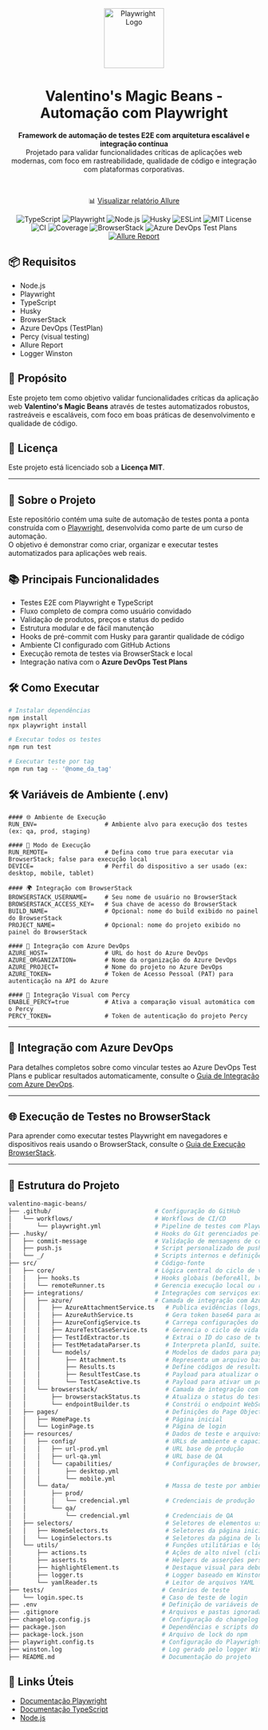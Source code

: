 <div align="center">
  <img src="https://playwright.dev/img/playwright-logo.svg" alt="Playwright Logo" width="120" />
  <h1>Valentino's Magic Beans - Automação com Playwright</h1>
  <p><strong>Framework de automação de testes E2E com arquitetura escalável e integração contínua</strong><br>Projetado para validar funcionalidades críticas de aplicações web modernas, com foco em rastreabilidade, qualidade de código e integração com plataformas corporativas.</p><br>
</div>

<p align="center">
  📊 <a href="https://samuel-leite.github.io/valentinos-magic-beans-ts-playwright/64/">Visualizar relatório Allure</a>
</p>

<div align="center">
  <img src="https://img.shields.io/badge/TypeScript-3178c6?style=for-the-badge&logo=typescript&logoColor=white" alt="TypeScript" />
  <img src="https://img.shields.io/badge/Playwright-2ead33?style=for-the-badge&logo=playwright&logoColor=white" alt="Playwright" />
  <img src="https://img.shields.io/badge/Node.js-339933?style=for-the-badge&logo=nodedotjs&logoColor=white" alt="Node.js" />
  <img src="https://img.shields.io/badge/Husky-hooks-critical?style=for-the-badge&logo=git&logoColor=white" alt="Husky" />
  <img src="https://img.shields.io/badge/ESLint-code%20quality-blueviolet?style=for-the-badge&logo=eslint&logoColor=white" alt="ESLint" />
  <img src="https://img.shields.io/badge/License-MIT-blue?style=for-the-badge" alt="MIT License" />
  <img src="https://img.shields.io/badge/CI-GitHub%20Actions-blue?style=for-the-badge&logo=githubactions&logoColor=white" alt="CI" />
  <img src="https://img.shields.io/badge/Coverage-100%25-success?style=for-the-badge" alt="Coverage" />
  <img src="https://img.shields.io/badge/BrowserStack-integrated-orange?style=for-the-badge&logo=browserstack&logoColor=white" alt="BrowserStack" />
  <img src="https://img.shields.io/badge/Azure%20DevOps-Test%20Plans-0078D7?style=for-the-badge&logo=azuredevops&logoColor=white" alt="Azure DevOps Test Plans" />
  <a href="https://samuel-leite.github.io/valentinos-magic-beans-ts-playwright/64/">
    <img src="https://img.shields.io/badge/Allure-Report-blue?style=for-the-badge&logo=allure&logoColor=white" alt="Allure Report" />
  </a>
</div>

## 📦 Requisitos
- Node.js  
- Playwright  
- TypeScript  
- Husky  
- BrowserStack  
- Azure DevOps (TestPlan)
- Percy (visual testing)
- Allure Report
- Logger Winston

## 🚀 Propósito
Este projeto tem como objetivo validar funcionalidades críticas da aplicação web **Valentino's Magic Beans** através de testes automatizados robustos, rastreáveis e escaláveis, com foco em boas práticas de desenvolvimento e qualidade de código.

## 📄 Licença
Este projeto está licenciado sob a **Licença MIT**.

---

## 🚀 Sobre o Projeto
Este repositório contém uma suíte de automação de testes ponta a ponta construída com o <a href="https://playwright.dev/">Playwright</a>, desenvolvida como parte de um curso de automação.  
O objetivo é demonstrar como criar, organizar e executar testes automatizados para aplicações web reais.

## 📚 Principais Funcionalidades
- Testes E2E com Playwright e TypeScript  
- Fluxo completo de compra como usuário convidado  
- Validação de produtos, preços e status do pedido  
- Estrutura modular e de fácil manutenção  
- Hooks de pré-commit com Husky para garantir qualidade de código  
- Ambiente CI configurado com GitHub Actions  
- Execução remota de testes via BrowserStack e local  
- Integração nativa com o **Azure DevOps Test Plans**  

## 🛠️ Como Executar
```bash
# Instalar dependências
npm install
npx playwright install

# Executar todos os testes
npm run test

# Executar teste por tag
npm run tag -- '@nome_da_tag'
```

## 🛠️ Variáveis de Ambiente (.env)

```env
#### 🌐 Ambiente de Execução
RUN_ENV=                   # Ambiente alvo para execução dos testes (ex: qa, prod, staging)

#### 🧪 Modo de Execução
RUN_REMOTE=                # Defina como true para executar via BrowserStack; false para execução local
DEVICE=                    # Perfil do dispositivo a ser usado (ex: desktop, mobile, tablet)

#### 🌍 Integração com BrowserStack
BROWSERSTACK_USERNAME=     # Seu nome de usuário no BrowserStack
BROWSERSTACK_ACCESS_KEY=   # Sua chave de acesso do BrowserStack
BUILD_NAME=                # Opcional: nome do build exibido no painel do BrowserStack
PROJECT_NAME=              # Opcional: nome do projeto exibido no painel do BrowserStack

#### 🔗 Integração com Azure DevOps
AZURE_HOST=                # URL do host do Azure DevOps
AZURE_ORGANIZATION=        # Nome da organização do Azure DevOps
AZURE_PROJECT=             # Nome do projeto no Azure DevOps
AZURE_TOKEN=               # Token de Acesso Pessoal (PAT) para autenticação na API do Azure

#### 📸 Integração Visual com Percy
ENABLE_PERCY=true          # Ativa a comparação visual automática com o Percy
PERCY_TOKEN=               # Token de autenticação do projeto Percy
```

---

## 🔗 Integração com Azure DevOps

Para detalhes completos sobre como vincular testes ao Azure DevOps Test Plans e publicar resultados automaticamente, consulte o [Guia de Integração com Azure DevOps](../portuguese/azure-devops.md).

---

## 🌐 Execução de Testes no BrowserStack

Para aprender como executar testes Playwright em navegadores e dispositivos reais usando o BrowserStack, consulte o [Guia de Execução BrowserStack](../portuguese/browserstack.md).

---

## 📂 Estrutura do Projeto

```bash
valentino-magic-beans/
├── .github/                             # Configuração do GitHub
│   └── workflows/                       # Workflows de CI/CD
│       └── playwright.yml               # Pipeline de testes com Playwright via GitHub Actions
├── .husky/                              # Hooks do Git gerenciados pelo Husky
│   ├── commit-message                   # Validação de mensagens de commit
│   ├── push.js                          # Script personalizado de push
│   └── _/                               # Scripts internos e definições de hooks
├── src/                                 # Código-fonte
│   ├── core/                            # Lógica central do ciclo de vida dos testes
│   │   ├── hooks.ts                     # Hooks globais (beforeAll, beforeEach, etc.)
│   │   └── remoteRunner.ts              # Gerencia execução local ou remota (BrowserStack)
│   ├── integrations/                    # Integrações com serviços externos
│   │   ├── azure/                       # Camada de integração com Azure DevOps
│   │   │   ├── AzureAttachmentService.ts   # Publica evidências (logs, screenshots) no Azure
│   │   │   ├── AzureAuthService.ts         # Gera token base64 para autenticação na API
│   │   │   ├── AzureConfigService.ts       # Carrega configurações do Azure das variáveis de ambiente
│   │   │   ├── AzureTestCaseService.ts     # Gerencia o ciclo de vida dos casos de teste no Azure
│   │   │   ├── TestIdExtractor.ts          # Extrai o ID do caso de teste do título via @[12345]
│   │   │   ├── TestMetadataParser.ts       # Interpreta planId, suiteId, testCaseId das anotações
│   │   │   └── models/                     # Modelos de dados para payloads da API do Azure
│   │   │       ├── Attachment.ts           # Representa um arquivo base64 anexado
│   │   │       ├── Results.ts              # Define códigos de resultado do teste (passed, failed, etc.)
│   │   │       ├── ResultTestCase.ts       # Payload para atualizar o resultado do teste
│   │   │       └── TestCaseActive.ts       # Payload para ativar um ponto de teste antes da execução
│   │   └── browserstack/                   # Camada de integração com BrowserStack
│   │       ├── browserstackStatus.ts       # Atualiza o status do teste no BrowserStack
│   │       └── endpointBuilder.ts          # Constrói o endpoint WebSocket para execução remota
│   ├── pages/                              # Definições do Page Object Model (POM)
│   │   ├── HomePage.ts                     # Página inicial
│   │   └── LoginPage.ts                    # Página de login
│   ├── resources/                          # Dados de teste e arquivos de configuração
│   │   ├── config/                         # URLs de ambiente e capacidades
│   │   │   ├── url-prod.yml                # URL base de produção
│   │   │   ├── url-qa.yml                  # URL base de QA
│   │   │   └── capabilities/               # Configurações de browser/dispositivo para BrowserStack
│   │   │       ├── desktop.yml
│   │   │       └── mobile.yml
│   │   └── data/                           # Massa de teste por ambiente
│   │       ├── prod/
│   │       │   └── credencial.yml          # Credenciais de produção
│   │       └── qa/
│   │           └── credencial.yml          # Credenciais de QA
│   ├── selectors/                          # Seletores de elementos usados nos Page Objects
│   │   ├── HomeSelectors.ts                # Seletores da página inicial
│   │   └── LoginSelectors.ts               # Seletores da página de login
│   └── utils/                              # Funções utilitárias e lógica compartilhada
│       ├── actions.ts                      # Ações de alto nível (click, type, etc.)
│       ├── asserts.ts                      # Helpers de asserções personalizadas
│       ├── highlightElement.ts             # Destaque visual para debug
│       ├── logger.ts                       # Logger baseado em Winston
│       └── yamlReader.ts                   # Leitor de arquivos YAML
├── tests/                                 # Cenários de teste
│   └── login.spec.ts                      # Caso de teste de login
├── .env                                   # Definição de variáveis de ambiente
├── .gitignore                             # Arquivos e pastas ignoradas pelo Git
├── changelog.config.js                    # Configuração do changelog (ex: commitlint)
├── package.json                           # Dependências e scripts do projeto
├── package-lock.json                      # Arquivo de lock do npm
├── playwright.config.ts                   # Configuração do Playwright
├── winston.log                            # Log gerado pelo logger Winston
├── README.md                              # Documentação do projeto
```

## 🔗 Links Úteis
- [Documentação Playwright](https://playwright.dev/)
- [Documentação TypeScript](https://www.typescriptlang.org/)
- [Node.js](https://nodejs.org/)